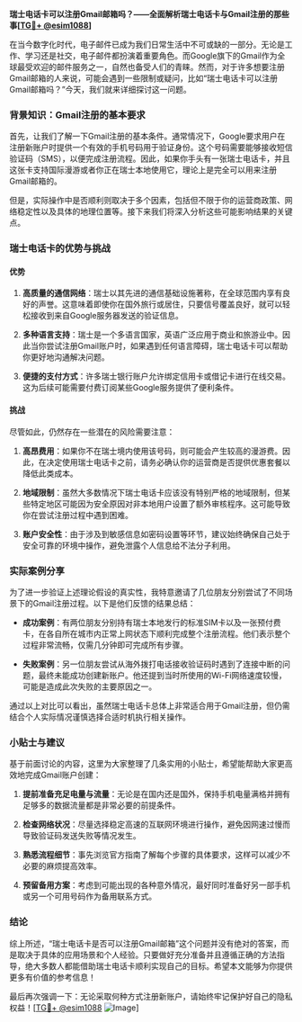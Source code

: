 **瑞士电话卡可以注册Gmail邮箱吗？——全面解析瑞士电话卡与Gmail注册的那些事[[TG💪+ @esim1088](https://t.me/s/esim1088)]**

在当今数字化时代，电子邮件已成为我们日常生活中不可或缺的一部分。无论是工作、学习还是社交，电子邮件都扮演着重要角色。而Google旗下的Gmail作为全球最受欢迎的邮件服务之一，自然也备受人们的青睐。然而，对于许多想要注册Gmail邮箱的人来说，可能会遇到一些限制或疑问，比如“瑞士电话卡可以注册Gmail邮箱吗？”今天，我们就来详细探讨这一问题。

### 背景知识：Gmail注册的基本要求

首先，让我们了解一下Gmail注册的基本条件。通常情况下，Google要求用户在注册新账户时提供一个有效的手机号码用于验证身份。这个号码需要能够接收短信验证码（SMS），以便完成注册流程。因此，如果你手头有一张瑞士电话卡，并且这张卡支持国际漫游或者你正在瑞士本地使用它，理论上是完全可以用来注册Gmail邮箱的。

但是，实际操作中是否顺利则取决于多个因素，包括但不限于你的运营商政策、网络稳定性以及具体的地理位置等。接下来我们将深入分析这些可能影响结果的关键点。

### 瑞士电话卡的优势与挑战

#### 优势

1. **高质量的通信网络**：瑞士以其先进的通信基础设施著称，在全球范围内享有良好的声誉。这意味着即使你在国外旅行或居住，只要信号覆盖良好，就可以轻松接收到来自Google服务器发送的验证信息。
   
2. **多种语言支持**：瑞士是一个多语言国家，英语广泛应用于商业和旅游业中。因此当你尝试注册Gmail账户时，如果遇到任何语言障碍，瑞士电话卡可以帮助你更好地沟通解决问题。

3. **便捷的支付方式**：许多瑞士银行账户允许绑定信用卡或借记卡进行在线交易。这为后续可能需要付费订阅某些Google服务提供了便利条件。

#### 挑战

尽管如此，仍然存在一些潜在的风险需要注意：

1. **高昂费用**：如果你不在瑞士境内使用该号码，则可能会产生较高的漫游费。因此，在决定使用瑞士电话卡之前，请务必确认你的运营商是否提供优惠套餐以降低此类成本。
   
2. **地域限制**：虽然大多数情况下瑞士电话卡应该没有特别严格的地域限制，但某些特定地区可能因为安全原因对非本地用户设置了额外审核程序。这可能导致你在尝试注册过程中遇到困难。

3. **账户安全性**：由于涉及到敏感信息如密码设置等环节，建议始终确保自己处于安全可靠的环境中操作，避免泄露个人信息给不法分子利用。

### 实际案例分享

为了进一步验证上述理论假设的真实性，我特意邀请了几位朋友分别尝试了不同场景下的Gmail注册过程。以下是他们反馈的结果总结：

- **成功案例**：有两位朋友分别持有瑞士本地发行的标准SIM卡以及一张预付费卡，在各自所在城市内正常上网状态下顺利完成整个注册流程。他们表示整个过程非常流畅，仅需几分钟即可完成所有步骤。
  
- **失败案例**：另一位朋友尝试从海外拨打电话接收验证码时遇到了连接中断的问题，最终未能成功创建新账户。他还提到当时所使用的Wi-Fi网络速度较慢，可能是造成此次失败的主要原因之一。

通过以上对比可以看出，虽然瑞士电话卡总体上非常适合用于Gmail注册，但仍需结合个人实际情况谨慎选择合适时机执行相关操作。

### 小贴士与建议

基于前面讨论的内容，这里为大家整理了几条实用的小贴士，希望能帮助大家更高效地完成Gmail账户创建：

1. **提前准备充足电量与流量**：无论是在国内还是国外，保持手机电量满格并拥有足够多的数据流量都是非常必要的前提条件。
   
2. **检查网络状况**：尽量选择稳定高速的互联网环境进行操作，避免因网速过慢而导致验证码发送失败等情况发生。
   
3. **熟悉流程细节**：事先浏览官方指南了解每个步骤的具体要求，这样可以减少不必要的麻烦提高效率。
   
4. **预留备用方案**：考虑到可能出现的各种意外情况，最好同时准备好另一部手机或另一个可用号码作为备用联系方式。

### 结论

综上所述，“瑞士电话卡是否可以注册Gmail邮箱”这个问题并没有绝对的答案，而是取决于具体的应用场景和个人经验。只要做好充分准备并且遵循正确的方法指导，绝大多数人都能借助瑞士电话卡顺利实现自己的目标。希望本文能够为你提供更多有价值的参考信息！

最后再次强调一下：无论采取何种方式注册新账户，请始终牢记保护好自己的隐私权益！[[TG💪+ @esim1088](https://t.me/s/esim1088) ![Image](https://i.postimg.cc/4NQfJmqS/Snipaste-2025-05-13-00-14-12.png)]
